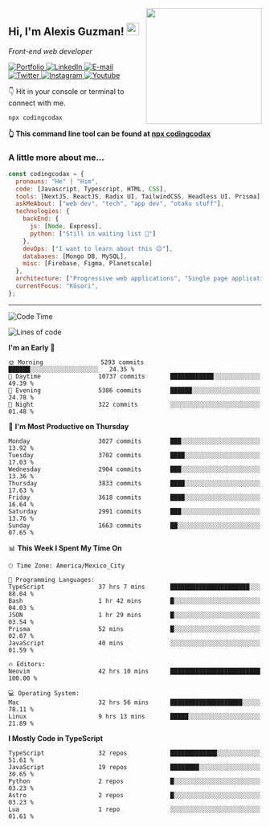 <img align='right' src="https://media.giphy.com/media/M9gbBd9nbDrOTu1Mqx/giphy.gif" width="230">
<h2>Hi, I'm Alexis Guzman! <img src="https://media.giphy.com/media/hvRJCLFzcasrR4ia7z/giphy.gif" width="25px"></h2>
<p><em>Front-end web developer</em></p>

<p>
  <a href='https://www.codingcodax.dev' target='_blank'>
    <img alt='Portfolio' src='https://img.shields.io/badge/Portfolio-black?logo=vercel&style=flat-square'>
  </a>
  <a href='https://linkedin.com/in/codingcodax' target='_blank'>
    <img alt='LinkedIn' src='https://img.shields.io/badge/LinkedIn-black?logo=LinkedIn&style=flat-square'>
  </a>
  <a href='mailto:hello@codingcodax.com' target='_blank'>
    <img alt='E-mail' src='https://img.shields.io/badge/Email-black?logo=Gmail&style=flat-square'>
  </a>
  <a href='https://twitter.com/codingcodax' target='_blank'>
    <img alt='Twitter' src='https://img.shields.io/badge/Twitter-black?logo=Twitter&style=flat-square'>
  </a>
  <a href='https://www.instagram.com/codingcodax' target='_blank'>
    <img alt='Instagram' src='https://img.shields.io/badge/Instagram-black?logo=Instagram&style=flat-square'>
  </a>
  <a href='https://www.youtube.com/@codingcodax' target='_blank'>
    <img alt='Youtube' src='https://img.shields.io/badge/YouTube-black?logo=Youtube&style=flat-square'>
  </a>
</p>

👇 Hit in your console or terminal to connect with me.

```bash
npx codingcodax
```
**👆 This command line tool can be found at [npx codingcodax](https://github.com/codingcodax/npx-codingcodax)**

<h3>A little more about me...</h3>

```javascript
const codingcodax = {
  pronouns: "He" | "Him",
  code: [Javascript, Typescript, HTML, CSS],
  tools: [NextJS, ReactJS, Radix UI, TailwindCSS, Headless UI, Prisma],
  askMeAbout: ["web dev", "tech", "app dev", "otaku stuff"],
  technologies: {
    backEnd: {
      js: [Node, Express],
      python: ["Still in waiting list 🥲"]
    },
    devOps: ["I want to learn about this 😊"],
    databases: [Mongo DB, MySQL],
    misc: [Firebase, Figma, Planetscale]
  },
  architecture: ["Progressive web applications", "Single page applications"],
  currentFocus: "Kōsori",
};
```

---

<!--START_SECTION:waka-->
![Code Time](http://img.shields.io/badge/Code%20Time-2%2C475%20hrs%203%20mins-blue)

![Lines of code](https://img.shields.io/badge/From%20Hello%20World%20I%27ve%20Written-9.4%20million%20lines%20of%20code-blue)

**I'm an Early 🐤** 

```text
🌞 Morning                5293 commits        ██████░░░░░░░░░░░░░░░░░░░   24.35 % 
🌆 Daytime                10737 commits       ████████████░░░░░░░░░░░░░   49.39 % 
🌃 Evening                5386 commits        ██████░░░░░░░░░░░░░░░░░░░   24.78 % 
🌙 Night                  322 commits         ░░░░░░░░░░░░░░░░░░░░░░░░░   01.48 % 
```
📅 **I'm Most Productive on Thursday** 

```text
Monday                   3027 commits        ███░░░░░░░░░░░░░░░░░░░░░░   13.92 % 
Tuesday                  3702 commits        ████░░░░░░░░░░░░░░░░░░░░░   17.03 % 
Wednesday                2904 commits        ███░░░░░░░░░░░░░░░░░░░░░░   13.36 % 
Thursday                 3833 commits        ████░░░░░░░░░░░░░░░░░░░░░   17.63 % 
Friday                   3618 commits        ████░░░░░░░░░░░░░░░░░░░░░   16.64 % 
Saturday                 2991 commits        ███░░░░░░░░░░░░░░░░░░░░░░   13.76 % 
Sunday                   1663 commits        ██░░░░░░░░░░░░░░░░░░░░░░░   07.65 % 
```


📊 **This Week I Spent My Time On** 

```text
🕑︎ Time Zone: America/Mexico_City

💬 Programming Languages: 
TypeScript               37 hrs 7 mins       ██████████████████████░░░   88.04 % 
Bash                     1 hr 42 mins        █░░░░░░░░░░░░░░░░░░░░░░░░   04.03 % 
JSON                     1 hr 29 mins        █░░░░░░░░░░░░░░░░░░░░░░░░   03.54 % 
Prisma                   52 mins             █░░░░░░░░░░░░░░░░░░░░░░░░   02.07 % 
JavaScript               40 mins             ░░░░░░░░░░░░░░░░░░░░░░░░░   01.59 % 

🔥 Editors: 
Neovim                   42 hrs 10 mins      █████████████████████████   100.00 % 

💻 Operating System: 
Mac                      32 hrs 56 mins      ████████████████████░░░░░   78.11 % 
Linux                    9 hrs 13 mins       █████░░░░░░░░░░░░░░░░░░░░   21.89 % 
```

**I Mostly Code in TypeScript** 

```text
TypeScript               32 repos            █████████████░░░░░░░░░░░░   51.61 % 
JavaScript               19 repos            ████████░░░░░░░░░░░░░░░░░   30.65 % 
Python                   2 repos             █░░░░░░░░░░░░░░░░░░░░░░░░   03.23 % 
Astro                    2 repos             █░░░░░░░░░░░░░░░░░░░░░░░░   03.23 % 
Lua                      1 repo              ░░░░░░░░░░░░░░░░░░░░░░░░░   01.61 % 
```




<!--END_SECTION:waka-->
